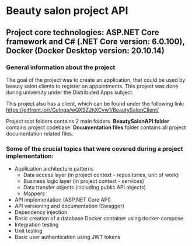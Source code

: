 # Beauty salon project API
## Project core technologies: ASP.NET Core framework and C# (.NET Core version: 6.0.100), Docker (Docker Desktop version: 20.10.14)
### General information about the project
The goal of the project was to create an application, that could be used by beauty salon clients to register on appointments. This project was done during university under the Distributed Apps subject.

This project also has a client, which can be found under the following link: https://gitfront.io/r/Gelnga/wQXSZJhXCvw1/BeautySalonClient/

Project root folders contains 2 main folders. **BeautySalonAPI folder** contains project codebase. **Documentation files** folder contains all project documentation related files.

### Some of the crucial topics that were covered during a project implementation: 
- Application architecture patterns
  - Data access layer (in project context - repositories, unit of work)
  - Business logic layer (in project context - services)
  - Data transfer objects (including public API objects)
  - Mappers
- API implementation (ASP.NET Core API)
- API versioning and documentation (Swagger)
- Dependency injection
- Basic creation of a database Docker container using docker-compose
- Integration testing
- Unit testing
- Basic user authentication using JWT tokens